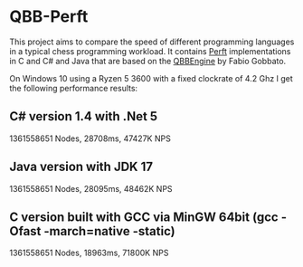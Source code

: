 # QBB-Perft
This project aims to compare the speed of different programming languages in a typical chess programming workload. It contains [Perft](https://www.chessprogramming.org/Perft) implementations in C and C# and Java that are based on the [QBBEngine](https://www.chessprogramming.org/QBBEngine) by Fabio Gobbato.

On Windows 10 using a Ryzen 5 3600 with a fixed clockrate of 4.2 Ghz I get the following performance results:

## C# version 1.4 with .Net 5
1361558651 Nodes, 28708ms, 47427K NPS

## Java version with JDK 17
1361558651 Nodes, 28095ms, 48462K NPS

## C version built with GCC via MinGW 64bit (gcc -Ofast -march=native -static)
1361558651 Nodes, 18963ms, 71800K NPS
